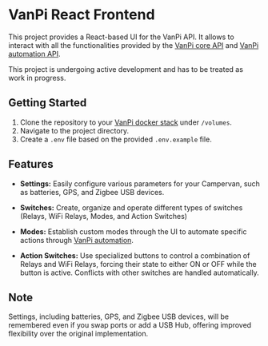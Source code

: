 # VanPi React Frontend

This project provides a React-based UI for the VanPi API. It allows to interact with all the functionalities provided by the [VanPi core API](https://github.com/coconup/vanpi-core-api) and [VanPi automation API](https://github.com/coconup/vanpi-automation-api).

This project is undergoing active development and has to be treated as work in progress.

## Getting Started

1. Clone the repository to your [VanPi docker stack](https://github.com/coconup/vanpi-docker-stack) under `/volumes`.
2. Navigate to the project directory.
3. Create a `.env` file based on the provided `.env.example` file.

## Features

* **Settings:** Easily configure various parameters for your Campervan, such as batteries, GPS, and Zigbee USB devices.

* **Switches:** Create, organize and operate different types of switches (Relays, WiFi Relays, Modes, and Action Switches)

* **Modes:** Establish custom modes through the UI to automate specific actions through [VanPi automation](https://github.com/coconup/vanpi-automation-api).

* **Action Switches:** Use specialized buttons to control a combination of Relays and WiFi Relays, forcing their state to either ON or OFF while the button is active. Conflicts with other switches are handled automatically.

## Note

Settings, including batteries, GPS, and Zigbee USB devices, will be remembered even if you swap ports or add a USB Hub, offering improved flexibility over the original implementation.
